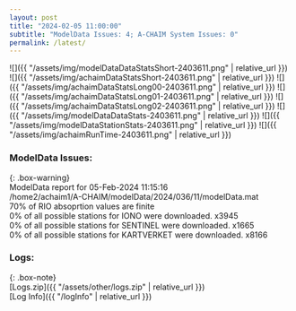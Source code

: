 ```yaml
---
layout: post
title: "2024-02-05 11:00:00"
subtitle: "ModelData Issues: 4; A-CHAIM System Issues: 0"
permalink: /latest/
---
```


![]({{ "/assets/img/modelDataDataStatsShort-2403611.png" | relative_url }})
![]({{ "/assets/img/achaimDataStatsShort-2403611.png" | relative_url }})
![]({{ "/assets/img/achaimDataStatsLong00-2403611.png" | relative_url }})
![]({{ "/assets/img/achaimDataStatsLong01-2403611.png" | relative_url }})
![]({{ "/assets/img/achaimDataStatsLong02-2403611.png" | relative_url }})
![]({{ "/assets/img/modelDataDataStats-2403611.png" | relative_url }})
![]({{ "/assets/img/modelDataStationStats-2403611.png" | relative_url }})
![]({{ "/assets/img/achaimRunTime-2403611.png" | relative_url }})


### ModelData Issues:  
  
{: .box-warning}  
 ModelData report for 05-Feb-2024 11:15:16   
 /home2/achaim1/A-CHAIM/modelData/2024/036/11/modelData.mat   
 70% of RIO absoprtion values are finite   
 0% of all possible stations for IONO were downloaded. x3945   
 0% of all possible stations for SENTINEL were downloaded. x1665   
 0% of all possible stations for KARTVERKET were downloaded. x8166   
  


### Logs:  
  
{: .box-note}  
[Logs.zip]({{ "/assets/other/logs.zip" | relative_url }})  
[Log Info]({{ "/logInfo" | relative_url }})  
